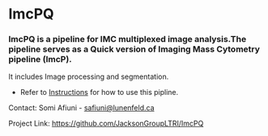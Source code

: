 # ImcPQ

### ImcPQ is a pipeline for IMC multiplexed image analysis.The pipeline serves as a Quick version of Imaging Mass Cytometry pipeline (ImcP).<br/>
 
 It includes Image processing and segmentation. 


* Refer to [Instructions](https://github.com/JacksonGroupLTRI/ImcPQ/blob/master/INSTRUCTIONS.ipynb) for how to use this pipline.


Contact: Somi Afiuni - safiuni@lunenfeld.ca

Project Link: https://github.com/JacksonGroupLTRI/ImcPQ
